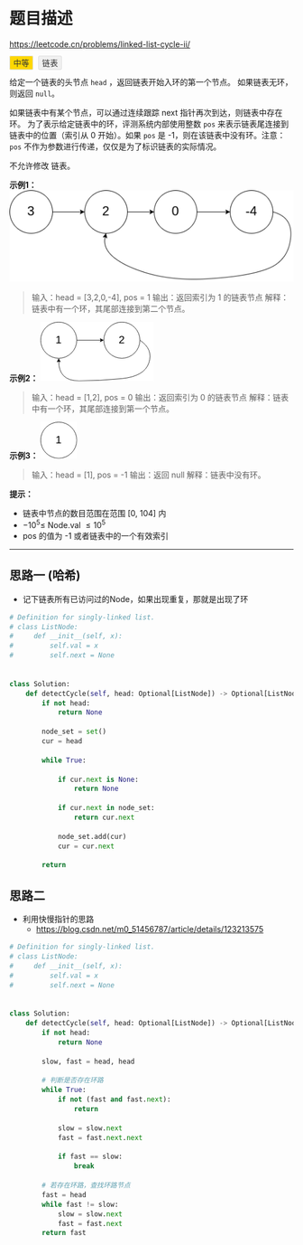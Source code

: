 # 题目描述
https://leetcode.cn/problems/linked-list-cycle-ii/ <br>

<!-- <span style="padding: 3px 6px; font-size: 14px; background-color: #32CD32; border: 1px solid #ddd; border-radius: 3px; color: #333; margin-right: 5px;">简单</span> -->
<!-- <span style="padding: 3px 6px; font-size: 14px; background-color: #FF4500; border: 1px solid #ddd; border-radius: 3px; color: #333; margin-right: 5px;">困难</span> -->
<div>
<span style="padding: 3px 6px; font-size: 14px; background-color: #FFD700; border: 1px solid #ddd; border-radius: 3px; color: #333; margin-right: 5px;">中等</span>
<span style="padding: 3px 6px; font-size: 14px; background-color: #f0f0f0; border: 1px solid #ddd; border-radius: 3px; color: #333; margin-right: 5px;">链表</span>
</div>

给定一个链表的头节点  `head` ，返回链表开始入环的第一个节点。 如果链表无环，则返回 `null`。

如果链表中有某个节点，可以通过连续跟踪 next 指针再次到达，则链表中存在环。 为了表示给定链表中的环，评测系统内部使用整数 `pos` 来表示链表尾连接到链表中的位置（索引从 0 开始）。如果 `pos` 是 -1，则在该链表中没有环。注意：`pos` 不作为参数进行传递，仅仅是为了标识链表的实际情况。

不允许修改 链表。

**示例1：**
![alt text](pic/142_exp1.png)
>输入：head = [3,2,0,-4], pos = 1
>输出：返回索引为 1 的链表节点
>解释：链表中有一个环，其尾部连接到第二个节点。

**示例2：**
![alt text](pic/142_exp2.png)
>输入：head = [1,2], pos = 0
>输出：返回索引为 0 的链表节点
>解释：链表中有一个环，其尾部连接到第一个节点。

**示例3：**
![alt text](pic/142_exp3.png)
>输入：head = [1], pos = -1
>输出：返回 null
>解释：链表中没有环。

**提示：**
- 链表中节点的数目范围在范围 [0, 104] 内
- $-10^5 \le$  Node.val $\le 10^5$
- pos 的值为 -1 或者链表中的一个有效索引
----

## 思路一 (哈希)
- 记下链表所有已访问过的Node，如果出现重复，那就是出现了环
>
```python
# Definition for singly-linked list.
# class ListNode:
#     def __init__(self, x):
#         self.val = x
#         self.next = None


class Solution:
    def detectCycle(self, head: Optional[ListNode]) -> Optional[ListNode]:
        if not head:
            return None

        node_set = set()
        cur = head

        while True:

            if cur.next is None:
                return None

            if cur.next in node_set:
                return cur.next

            node_set.add(cur)
            cur = cur.next

        return

```

## 思路二
- 利用快慢指针的思路
    - https://blog.csdn.net/m0_51456787/article/details/123213575
```Python
# Definition for singly-linked list.
# class ListNode:
#     def __init__(self, x):
#         self.val = x
#         self.next = None


class Solution:
    def detectCycle(self, head: Optional[ListNode]) -> Optional[ListNode]:
        if not head:
            return None

        slow, fast = head, head

        # 判断是否存在环路
        while True:
            if not (fast and fast.next):
                return

            slow = slow.next
            fast = fast.next.next

            if fast == slow:
                break

        # 若存在环路，查找环路节点
        fast = head
        while fast != slow:
            slow = slow.next
            fast = fast.next
        return fast
```